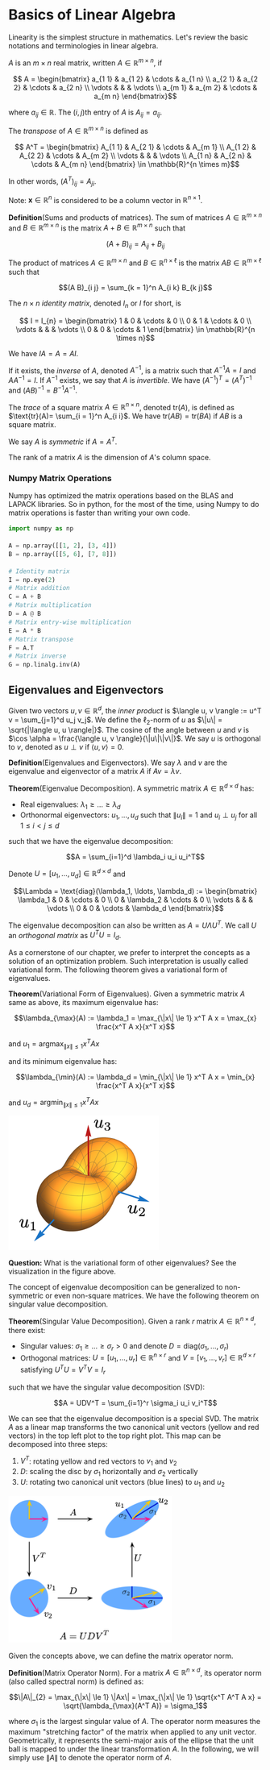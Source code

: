 # Basics of Linear Algebra

Linearity is the simplest structure in mathematics. Let's review the basic notations and terminologies in linear algebra.

$A$ is an $m\times n$ real matrix, written $A\in\mathbb{R}^{m\times n}$, if 

$$ A = \begin{bmatrix} 
a_{1 1}  & a_{1 2} & \cdots & a_{1 n} \\
a_{2 1}  & a_{2 2} & \cdots & a_{2 n} \\
\vdots &         &        & \vdots \\
a_{m 1}  & a_{m 2} & \cdots & a_{m n} 
\end{bmatrix}$$

where $a_{i j}\in\mathbb{R}$. The $(i,j)$th entry of $A$ is $A_{i j} = a_{i j}$.

The *transpose* of $A\in\mathbb{R}^{m \times n}$ is defined as

$$ A^T = \begin{bmatrix}
A_{1 1}  & A_{2 1} & \cdots & A_{m 1} \\
A_{1 2}  & A_{2 2} & \cdots & A_{m 2} \\
\vdots &         &        & \vdots \\
A_{1 n}  & A_{2 n} & \cdots & A_{m n}
\end{bmatrix} \in \mathbb{R}^{n \times m}$$

In other words, $(A^T)_{i j} = A_{j i}$.

Note: $\mathbf{x}\in\mathbb{R}^n$ is considered to be a column vector in $\mathbb{R}^{n\times 1}$.

**Definition**(Sums and products of matrices). The sum of matrices $A \in \mathbb{R}^{m\times n}$ and $B \in \mathbb{R}^{m \times n}$ is the matrix $A + B\in \mathbb{R}^{m \times n}$ such that 

$$(A + B)_{i j} = A_{i j} + B_{i j}$$

The product of matrices $A \in \mathbb{R}^{m\times n}$ and $B \in \mathbb{R}^{n \times \ell}$ is the matrix $AB\in \mathbb{R}^{m \times \ell}$ such that

$$(A B)_{i j} = \sum_{k = 1}^n A_{i k} B_{k j}$$

The $n\times n$ *identity matrix*, denoted $I_{n}$ or $I$ for short, is

$$ I = I_{n} = \begin{bmatrix}
1  & 0 & \cdots & 0 \\
0  & 1 & \cdots & 0 \\
\vdots &         &        & \vdots \\
0  & 0 & \cdots & 1
\end{bmatrix} \in \mathbb{R}^{n \times n}$$

We have $I A = A = A I$.

If it exists, the *inverse* of $A$, denoted $A^{-1}$, is a matrix such that $A^{-1} A = I$ and $A A^{-1} = I$. If $A^{-1}$ exists, we say that $A$ is *invertible*. We have $(A^{-1})^T = (A^T)^{-1}$ and $(A B)^{-1} = B^{-1} A^{-1}$.

The *trace* of a square matrix $A \in \mathbb{R}^{n \times n}$, denoted $\text{tr}(A)$, is defined as $\text{tr}(A)= \sum_{i = 1}^n A_{i i}$. We have $\text{tr}(A B) = \text{tr}(B A)$ if $A B$ is a square matrix.

We say $A$ is *symmetric* if $A = A^T$.

The rank of a matrix $A$ is the dimension of $A$'s column space.

### Numpy Matrix Operations
Numpy has optimized the matrix operations based on the BLAS and LAPACK libraries. So in python, for the most of the time, using Numpy to do matrix operations is faster than writing your own code.

```python
import numpy as np

A = np.array([[1, 2], [3, 4]])
B = np.array([[5, 6], [7, 8]])

# Identity matrix
I = np.eye(2)
# Matrix addition
C = A + B
# Matrix multiplication
D = A @ B
# Matrix entry-wise multiplication
E = A * B 
# Matrix transpose
F = A.T
# Matrix inverse
G = np.linalg.inv(A)
```

## Eigenvalues and Eigenvectors

Given two vectors $u, v \in \mathbb{R}^d$, the *inner product* is $\langle u, v \rangle := u^T v = \sum_{j=1}^d u_j v_j$. We define the $\ell_2$-norm of $u$ as $\|u\| = \sqrt{|\langle u, u \rangle|}$. The cosine of the angle between $u$ and $v$ is $\cos \alpha = \frac{\langle u, v \rangle}{\|u\|\|v\|}$. We say $u$ is orthogonal to $v$, denoted as $u \perp v$ if $\langle u, v \rangle=0$.



**Definition**(Eigenvalues and Eigenvectors). We say $\lambda$ and $v$ are the eigenvalue and eigenvector of a matrix $A$ if $A v= \lambda v$.

**Theorem**(Eigenvalue Decomposition). A symmetric matrix $A \in \mathbb{R}^{d\times d}$ has:

- Real eigenvalues: $\lambda_1 \ge \ldots \ge \lambda_d$
- Orthonormal eigenvectors: $u_1, \ldots, u_d$ such that $\|u_i\|=1$ and $u_i \perp u_j$ for all $1 \le i < j \le d$

such that we have the eigenvalue decomposition:

$$A = \sum_{i=1}^d \lambda_i u_i u_i^T$$

Denote $U = [u_1, \ldots, u_d] \in \mathbb{R}^{d \times d}$ and

$$\Lambda = \text{diag}(\lambda_1, \ldots, \lambda_d) := \begin{bmatrix}
\lambda_1  & 0 & \cdots & 0 \\
0  & \lambda_2 & \cdots & 0 \\
\vdots &         &        & \vdots \\
0  & 0 & \cdots & \lambda_d
\end{bmatrix}$$

The eigenvalue decomposition can also be written as $A = U\Lambda U^T$. We call $U$ an *orthogonal matrix* as $U^TU = I_d$.

As a cornerstone of our chapter, we prefer to interpret the concepts as a solution of an optimization problem. Such interpretation is usually called variational form. The following theorem gives a variational form of eigenvalues.



**Theorem**(Variational Form of Eigenvalues). Given a symmetric matrix $A$ same as above, its maximum eigenvalue has:

$$\lambda_{\max}(A) := \lambda_1 = \max_{\|x\| \le 1} x^T A x = \max_{x} \frac{x^T A x}{x^T x}$$

and $u_1 = \text{argmax}_{\|x\| \le 1} x^T A x$

and its minimum eigenvalue has:

$$\lambda_{\min}(A) := \lambda_d = \min_{\|x\| \le 1} x^T A x = \min_{x} \frac{x^T A x}{x^T x}$$

and $u_d = \text{argmin}_{\|x\| \le 1} x^T A x$

![Variational form of eigenvalues](./basic_linear_algebra.assets/eigenvalues-landscape.png)

**Question:** What is the variational form of other eigenvalues? See the visualization in the figure above.

The concept of eigenvalue decomposition can be generalized to non-symmetric or even non-square matrices. We have the following theorem on singular value decomposition.


**Theorem**(Singular Value Decomposition). Given a rank $r$ matrix $A \in \mathbb{R}^{n \times d}$, there exist:

- Singular values: $\sigma_1 \ge \ldots \ge \sigma_r >0$ and denote $D = \text{diag}(\sigma_1, \ldots, \sigma_r)$
- Orthogonal matrices: $U = [u_1, \ldots, u_r] \in \mathbb{R}^{n \times r}$ and $V = [v_1, \ldots, v_r] \in \mathbb{R}^{d \times r}$ satisfying $U^T U = V^T V = I_r$

such that we have the singular value decomposition (SVD):

$$A = UDV^T = \sum_{i=1}^r \sigma_i u_i v_i^T$$

We can see that the eigenvalue decomposition is a special SVD. The matrix $A$ as a linear map transforms the two canonical unit vectors (yellow and red vectors) in the top left plot to the top right plot. This map can be decomposed into three steps:
1. $V^T$: rotating yellow and red vectors to $v_1$ and $v_2$
2. $D$: scaling the disc by $\sigma_1$ horizontally and $\sigma_2$ vertically
3. $U$: rotating two canonical unit vectors (blue lines) to $u_1$ and $u_2$

![Visualization of SVD](./basic_linear_algebra.assets/svd.png)

Given the concepts above, we can define the matrix operator norm.


**Definition**(Matrix Operator Norm). For a matrix $A \in \mathbb{R}^{n \times d}$, its operator norm (also called spectral norm) is defined as:

$$\|A\|_{2} = \max_{\|x\| \le 1} \|Ax\| = \max_{\|x\| \le 1} \sqrt{x^T A^T A x} = \sqrt{\lambda_{\max}(A^T A)} = \sigma_1$$

where $\sigma_1$ is the largest singular value of $A$. The operator norm measures the maximum "stretching factor" of the matrix when applied to any unit vector. Geometrically, it represents the semi-major axis of the ellipse that the unit ball is mapped to under the linear transformation $A$. In the following, we will simply use $\|A\|$ to denote the operator norm of $A$.
